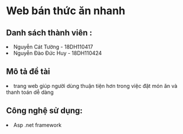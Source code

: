 # Web bán thức ăn nhanh 
##  Danh sách thành viên :
<li> Nguyễn Cát Tường - 18DH110417 </li>
<li> Nguyễn Đào Đức Huy - 18DH110424 </li>

## Mô tả đề tài
<li> trang web giúp người dùng thuận tiện hơn trong việc đặt món ăn và thanh toán dễ dàng </li>

## Công nghệ sử dụng:
<li> Asp .net framework 
